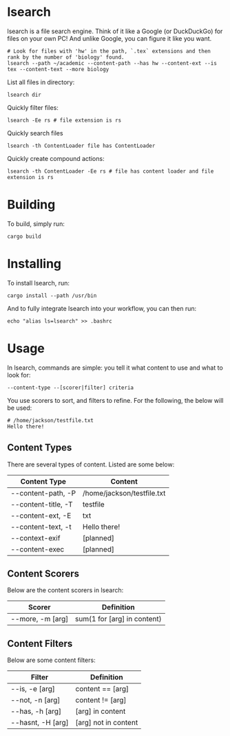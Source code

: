 # lsearch
lsearch is a file search engine. Think of it like a Google (or DuckDuckGo) for files on your own PC! And unlike Google, you can figure it like you want.
```
# Look for files with 'hw' in the path, `.tex` extensions and then rank by the number of 'biology' found.
lsearch --path ~/academic --content-path --has hw --content-ext --is tex --content-text --more biology
```
List all files in directory:
```
lsearch dir
```
Quickly filter files:
```
lsearch -Ee rs # file extension is rs
```
Quickly search files
```
lsearch -th ContentLoader file has ContentLoader
```
Quickly create compound actions:
```
lsearch -th ContentLoader -Ee rs # file has content loader and file extension is rs
```
# Building
To build, simply run:
```
cargo build
```

# Installing
To install lsearch, run:
```
cargo install --path /usr/bin
```
And to fully integrate lsearch into your workflow, you can then run:
```
echo "alias ls=lsearch" >> .bashrc
```
# Usage
In lsearch, commands are simple: you tell it what content to use and what to look for:
```
--content-type --[scorer|filter] criteria
```
You use scorers to sort, and filters to refine.
For the following, the below will be used:
```
# /home/jackson/testfile.txt
Hello there!
```
## Content Types
There are several types of content. Listed are some below:

|Content Type|Content|
|---|---|
|--content-path, -P|/home/jackson/testfile.txt|
|--content-title, -T|testfile|
|--content-ext, -E|txt|
|--content-text, -t|Hello there!|
|--context-exif|[planned]|
|--content-exec|[planned]|

## Content Scorers
Below are the content scorers in lsearch:

|Scorer|Definition|
|---|---|
|--more, -m [arg]|sum(1 for [arg] in content)|

## Content Filters
Below are some content filters:

|Filter|Definition|
|---|--|
|--is, -e [arg]|content == [arg]|
|--not, -n [arg]|content != [arg]|
|--has, -h [arg]| [arg] in content |
|--hasnt, -H [arg]| [arg] not in content|

